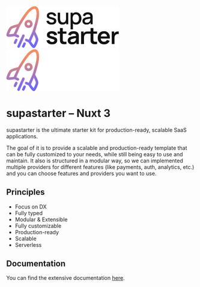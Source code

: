 <img src="./supastarter-logo-light.svg#gh-light-mode-only" alt="supastarter" width="300px" />
<img src="./supastarter-logo-dark.svg#gh-dark-mode-only" alt="supastarter" width="300px" />

# supastarter – Nuxt 3

supastarter is the ultimate starter kit for production-ready, scalable SaaS applications.

The goal of it is to provide a scalable and production-ready template that can be fully customized to your needs, while still being easy to use and maintain. It also is structured in a modular way, so we can implemented multiple providers for different features (like payments, auth, analytics, etc.) and you can choose features and providers you want to use.

## Principles

- Focus on DX
- Fully typed
- Modular & Extensible
- Fully customizable
- Production-ready
- Scalable
- Serverless

## Documentation

You can find the extensive documentation [here](https://docs.supastarter.dev).
